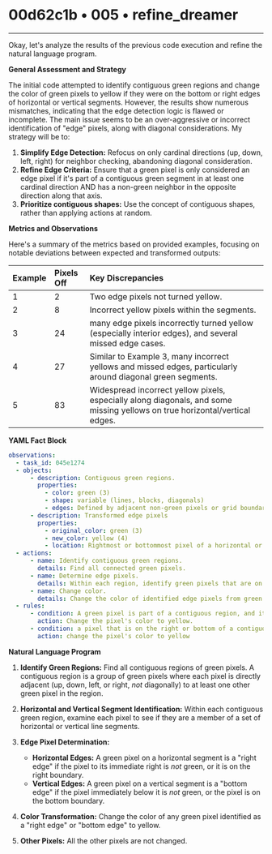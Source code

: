 # 00d62c1b • 005 • refine_dreamer

---
Okay, let's analyze the results of the previous code execution and refine the natural language program.

**General Assessment and Strategy**

The initial code attempted to identify contiguous green regions and change the color of green pixels to yellow if they were on the bottom or right edges of horizontal or vertical segments. However, the results show numerous mismatches, indicating that the edge detection logic is flawed or incomplete. The main issue seems to be an over-aggressive or incorrect identification of "edge" pixels, along with diagonal considerations. My strategy will be to:

1.  **Simplify Edge Detection:** Refocus on only cardinal directions (up, down, left, right) for neighbor checking, abandoning diagonal consideration.
2.  **Refine Edge Criteria:** Ensure that a green pixel is only considered an edge pixel if it's part of a contiguous green segment in at least one cardinal direction AND has a non-green neighbor in the opposite direction along that axis.
3. **Prioritize contiguous shapes:** Use the concept of contiguous shapes, rather than applying actions at random.

**Metrics and Observations**

Here's a summary of the metrics based on provided examples, focusing on notable deviations between expected and transformed outputs:

| Example | Pixels Off | Key Discrepancies                                                                                                                                                                              |
| :------ | :--------- | :------------------------------------------------------------------------------------------------------------------------------------------------------------------------------------------ |
| 1       | 2          | Two edge pixels not turned yellow.                                                                                                                                        |
| 2       | 8         | Incorrect yellow pixels within the segments.          |
| 3       | 24         | many edge pixels incorrectly turned yellow (especially interior edges), and several missed edge cases.                                                                                     |
| 4       | 27         | Similar to Example 3, many incorrect yellows and missed edges, particularly around diagonal green segments.                                                                   |
| 5       | 83        | Widespread incorrect yellow pixels, especially along diagonals, and some missing yellows on true horizontal/vertical edges.                                                              |

**YAML Fact Block**

```yaml
observations:
  - task_id: 045e1274
  - objects:
      - description: Contiguous green regions.
        properties:
          - color: green (3)
          - shape: variable (lines, blocks, diagonals)
          - edges: Defined by adjacent non-green pixels or grid boundaries.
      - description: Transformed edge pixels
        properties:
          - original_color: green (3)
          - new_color: yellow (4)
          - location: Rightmost or bottommost pixel of a horizontal or vertical green segment.
  - actions:
      - name: Identify contiguous green regions.
        details: Find all connected green pixels.
      - name: Determine edge pixels.
        details: Within each region, identify green pixels that are on the bottom or right edge of horizontal or vertical lines.
      - name: Change color.
        details: Change the color of identified edge pixels from green to yellow.
  - rules:
      - condition: A green pixel is part of a contiguous region, and it's the rightmost pixel in a horizontal green segment, or it is the bottomost in a vertical green line.
        action: Change the pixel's color to yellow.
      - condition: a pixel that is on the right or bottom of a contiguous region.
        action: change the pixel's color to yellow
```

**Natural Language Program**

1.  **Identify Green Regions:** Find all contiguous regions of green pixels. A contiguous region is a group of green pixels where each pixel is directly adjacent (up, down, left, or right, *not* diagonally) to at least one other green pixel in the region.

2.  **Horizontal and Vertical Segment Identification:** Within each contiguous green region, examine each pixel to see if they are a member of a set of horizontal or vertical line segments.

3.  **Edge Pixel Determination:**
    *   **Horizontal Edges:** A green pixel on a horizontal segment is a "right edge" if the pixel to its immediate right is *not* green, or it is on the right boundary.
    *    **Vertical Edges:** A green pixel on a vertical segment is a "bottom edge" if the pixel immediately below it is *not* green, or the pixel is on the bottom boundary.

4.  **Color Transformation:** Change the color of any green pixel identified as a "right edge" or "bottom edge" to yellow.

5.  **Other Pixels:** All the other pixels are not changed.

